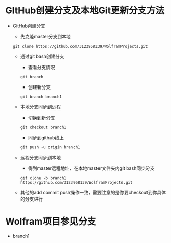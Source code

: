 

# GItHub创建分支及本地Git更新分支方法

- GitHub创建分支

  - 先克隆master分支到本地

  ~~~
  git clone https://github.com/3123958139/WolframProjects.git
  ~~~

  - 通过git bash创建分支

    - 查看分支情况

    ~~~
    git branch
    ~~~

    - 创建新分支

    ~~~
    git branch branch1
    ~~~

  - 本地分支同步到远程
    - 切换到新分支

    ```
    git checkout branch1
    ```

    - 同步到github线上

    ~~~
    git push -u origin branch1
    ~~~

  - 远程分支同步到本地

    - 得到master远程地址，在本地master文件夹内git bash同步分支

    ~~~
    git clone -b branch1 https://github.com/3123958139/WolframProjects.git
    ~~~

  - 其他的add commit push操作一致，需要注意的是你要checkout到你具体的分支进行

# Wolfram项目参见分支

- branch1

